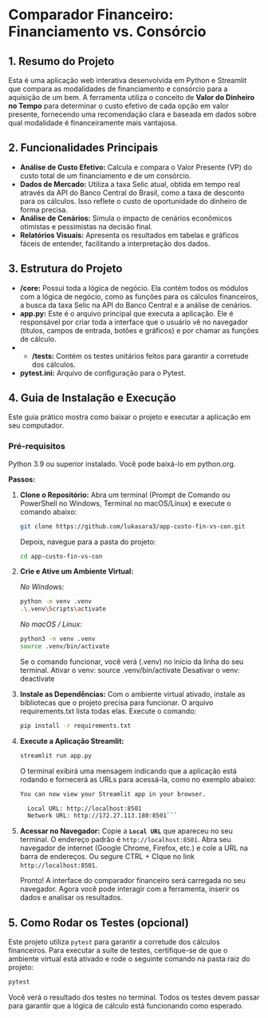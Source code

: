 # Comparador Financeiro: Financiamento vs. Consórcio

## 1. Resumo do Projeto

Esta é uma aplicação web interativa desenvolvida em Python e Streamlit que compara as modalidades de financiamento e consórcio para a aquisição de um bem. A ferramenta utiliza o conceito de **Valor do Dinheiro no Tempo** para determinar o custo efetivo de cada opção em valor presente, fornecendo uma recomendação clara e baseada em dados sobre qual modalidade é financeiramente mais vantajosa.

## 2. Funcionalidades Principais

- **Análise de Custo Efetivo:** Calcula e compara o Valor Presente (VP) do custo total de um financiamento e de um consórcio.
- **Dados de Mercado:** Utiliza a taxa Selic atual, obtida em tempo real através da API do Banco Central do Brasil, como a taxa de desconto para os cálculos. Isso reflete o custo de oportunidade do dinheiro de forma precisa.
- **Análise de Cenários:** Simula o impacto de cenários econômicos otimistas e pessimistas na decisão final.
- **Relatórios Visuais:** Apresenta os resultados em tabelas e gráficos fáceis de entender, facilitando a interpretação dos dados.

## 3. Estrutura do Projeto

- **/core:** Possui toda a lógica de negócio. Ela contém todos os módulos com a lógica de negócio, como as funções para os cálculos financeiros, a busca da taxa Selic na API do Banco Central e a análise de cenários.
- **app.py:** Este é o arquivo principal que executa a aplicação. Ele é responsável por criar toda a interface que o usuário vê no navegador (títulos, campos de entrada, botões e gráficos) e por chamar as funções de cálculo.
- - **/tests:** Contém os testes unitários feitos para garantir a corretude dos cálculos.
- **pytest.ini:** Arquivo de configuração para o Pytest.

## 4. Guia de Instalação e Execução

Este guia prático mostra como baixar o projeto e executar a aplicação em seu computador.

### Pré-requisitos

Python 3.9 ou superior instalado. Você pode baixá-lo em python.org.

**Passos:**

1.  **Clone o Repositório:**
   Abra um terminal (Prompt de Comando ou PowerShell no Windows, Terminal no macOS/Linux) e execute o comando abaixo:
    ```bash
    git clone https://github.com/lukasara3/app-custo-fin-vs-con.git
    ```
    Depois, navegue para a pasta do projeto:
     ```bash
    cd app-custo-fin-vs-con
    ```

2.  **Crie e Ative um Ambiente Virtual:**
    
    *No Windows:*
    ```bash
    python -m venv .venv
    .\.venv\Scripts\activate
    ```
    
    *No macOS / Linux:*
    ```bash
    python3 -m venv .venv
    source .venv/bin/activate
    ```
    Se o comando funcionar, você verá (.venv) no início da linha do seu terminal.
    Ativar o venv: source .venv/bin/activate
    Desativar o venv: deactivate

4.  **Instale as Dependências:**
    Com o ambiente virtual ativado, instale as bibliotecas que o projeto precisa para funcionar. O arquivo requirements.txt lista todas elas. Execute o comando:
    ```bash
    pip install -r requirements.txt
    ```

5.  **Execute a Aplicação Streamlit:**
    ```bash
    streamlit run app.py
    ```
    
    O terminal exibirá uma mensagem indicando que a aplicação está rodando e fornecerá as URLs para acessá-la, como no exemplo abaixo:
    ```bash
    You can now view your Streamlit app in your browser.
    
      Local URL: http://localhost:8501
      Network URL: http://172.27.113.180:8501```
    ```
    
6. **Acessar no Navegador:**
    Copie a **`Local URL`** que apareceu no seu terminal. O endereço padrão é `http://localhost:8501`.
    Abra seu navegador de internet (Google Chrome, Firefox, etc.) e cole a URL na barra de endereços. Ou segure CTRL + Clque no link `http://localhost:8501`.

    Pronto! A interface do comparador financeiro será carregada no seu navegador. Agora você pode interagir com a ferramenta, inserir os dados e analisar os resultados.

## 5. Como Rodar os Testes (opcional)

Este projeto utiliza `pytest` para garantir a corretude dos cálculos financeiros. Para executar a suíte de testes, certifique-se de que o ambiente virtual está ativado e rode o seguinte comando na pasta raiz do projeto:

```bash
pytest
```
Você verá o resultado dos testes no terminal. Todos os testes devem passar para garantir que a lógica de cálculo está funcionando como esperado.
